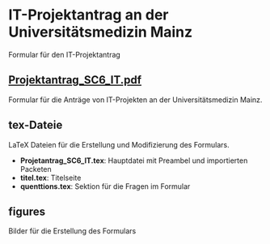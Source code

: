 # IT-Projektantrag an der Universitätsmedizin Mainz
Formular für den IT-Projektantrag

## [Projektantrag_SC6_IT.pdf](https://github.com/GutenbergHealthHub/it_project_template/blob/main/Projektantrag_SC6_IT.pdf)
Formular für die Anträge von IT-Projekten an der Universitätsmedizin Mainz.

## tex-Dateie
LaTeX Dateien für die Erstellung und Modifizierung des Formulars.
- **Projetantrag_SC6_IT.tex**: Hauptdatei mit Preambel und importierten Packeten
- **titel.tex**: Titelseite 
- **quenttions.tex**: Sektion für die Fragen im Formular

## figures
Bilder für die Erstellung des Formulars
